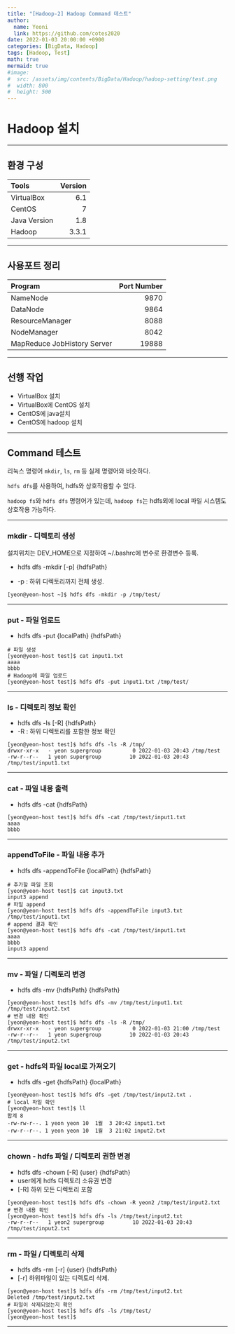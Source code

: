 ```yaml
---
title: "[Hadoop-2] Hadoop Command 테스트"
author:
  name: Yeoni
  link: https://github.com/cotes2020
date: 2022-01-03 20:00:00 +0900
categories: [BigData, Hadoop]
tags: [Hadoop, Test]
math: true
mermaid: true
#image:
#  src: /assets/img/contents/BigData/Hadoop/hadoop-setting/test.png
#  width: 800
#  height: 500
---
```



# Hadoop 설치

---
## 환경 구성

| Tools                        | Version          |
|:-----------------------------|-----------------:|
| VirtualBox                   | 6.1              |
| CentOS                       | 7                |
| Java Version                 | 1.8              |
| Hadoop                       | 3.3.1            |

---
## 사용포트 정리

| Program                      | Port Number      |
|:-----------------------------|-----------------:|
| NameNode                     | 9870             |
| DataNode                     | 9864             |
| ResourceManager              | 8088             |
| NodeManager                  | 8042             |
| MapReduce JobHistory Server  | 19888            |

---
## 선행 작업

- VirtualBox 설치
- VirtualBox에 CentOS 설치
- CentOS에 java설치
- CentOS에 hadoop 설치

---
## Command 테스트
리눅스 명령어  `mkdir`, `ls`, `rm` 등 실제 명령어와 비슷하다.

`hdfs dfs`를 사용하여, hdfs와 상호작용할 수 있다.

`hadoop fs`와 `hdfs dfs` 명령어가 있는데, `hadoop fs`는 hdfs외에 local 파일 시스템도 상호작용 가능하다.

---
### mkdir - 디렉토리 생성

설치위치는 DEV_HOME으로 지정하여 ~/.bashrc에 변수로 환경변수 등록.

- hdfs dfs -mkdir [-p] {hdfsPath}

- -p : 하위 디렉토리까지 전체 생성.
```console
[yeon@yeon-host ~]$ hdfs dfs -mkdir -p /tmp/test/
```
---
### put - 파일 업로드

- hdfs dfs -put {localPath} {hdfsPath}

```console
# 파일 생성
[yeon@yeon-host test]$ cat input1.txt
aaaa
bbbb
# Hadoop에 파일 업로드
[yeon@yeon-host test]$ hdfs dfs -put input1.txt /tmp/test/
```
---
### ls - 디렉토리 정보 확인

- hdfs dfs -ls [-R] {hdfsPath}
- -R : 하위 디렉토리를 포함한 정보 확인

```console
[yeon@yeon-host test]$ hdfs dfs -ls -R /tmp/
drwxr-xr-x   - yeon supergroup          0 2022-01-03 20:43 /tmp/test
-rw-r--r--   1 yeon supergroup         10 2022-01-03 20:43 /tmp/test/input1.txt
```
---
### cat - 파일 내용 출력

- hdfs dfs -cat {hdfsPath}

```console
[yeon@yeon-host test]$ hdfs dfs -cat /tmp/test/input1.txt
aaaa
bbbb
```
---
### appendToFile  - 파일 내용 추가

- hdfs dfs -appendToFile {localPath} {hdfsPath}

```console
# 추가할 파일 조회
[yeon@yeon-host test]$ cat input3.txt
input3 append
# 파일 append
[yeon@yeon-host test]$ hdfs dfs -appendToFile input3.txt /tmp/test/input1.txt
# append 결과 확인
[yeon@yeon-host test]$ hdfs dfs -cat /tmp/test/input1.txt
aaaa
bbbb
input3 append
```
---
### mv - 파일 / 디렉토리 변경

- hdfs dfs -mv {hdfsPath} {hdfsPath}

```console
[yeon@yeon-host test]$ hdfs dfs -mv /tmp/test/input1.txt /tmp/test/input2.txt
# 변경 내용 확인
[yeon@yeon-host test]$ hdfs dfs -ls -R /tmp/
drwxr-xr-x   - yeon supergroup          0 2022-01-03 21:00 /tmp/test
-rw-r--r--   1 yeon supergroup         10 2022-01-03 20:43 /tmp/test/input2.txt
```
---
### get - hdfs의 파일 local로 가져오기

- hdfs dfs -get {hdfsPath} {localPath}

```console
[yeon@yeon-host test]$ hdfs dfs -get /tmp/test/input2.txt .
# local 파일 확인
[yeon@yeon-host test]$ ll
합계 8
-rw-rw-r--. 1 yeon yeon 10  1월  3 20:42 input1.txt
-rw-r--r--. 1 yeon yeon 10  1월  3 21:02 input2.txt
```
---
### chown - hdfs 파일 / 디렉토리 권한 변경

- hdfs dfs -chown [-R] {user} {hdfsPath}
- user에게 hdfs 디렉토리 소유권 변경
- [-R] 하위 모든 디렉토리 포함

```console
[yeon@yeon-host test]$ hdfs dfs -chown -R yeon2 /tmp/test/input2.txt
# 변경 내용 확인
[yeon@yeon-host test]$ hdfs dfs -ls /tmp/test/input2.txt
-rw-r--r--   1 yeon2 supergroup         10 2022-01-03 20:43 /tmp/test/input2.txt
```
---
### rm - 파일 / 디렉토리 삭제

- hdfs dfs -rm [-r] {user} {hdfsPath}
- [-r] 하위파일이 있는 디렉토리 삭제.

```console
[yeon@yeon-host test]$ hdfs dfs -rm /tmp/test/input2.txt
Deleted /tmp/test/input2.txt
# 파일이 삭제되었는지 확인
[yeon@yeon-host test]$ hdfs dfs -ls /tmp/test/
[yeon@yeon-host test]$
```
---
